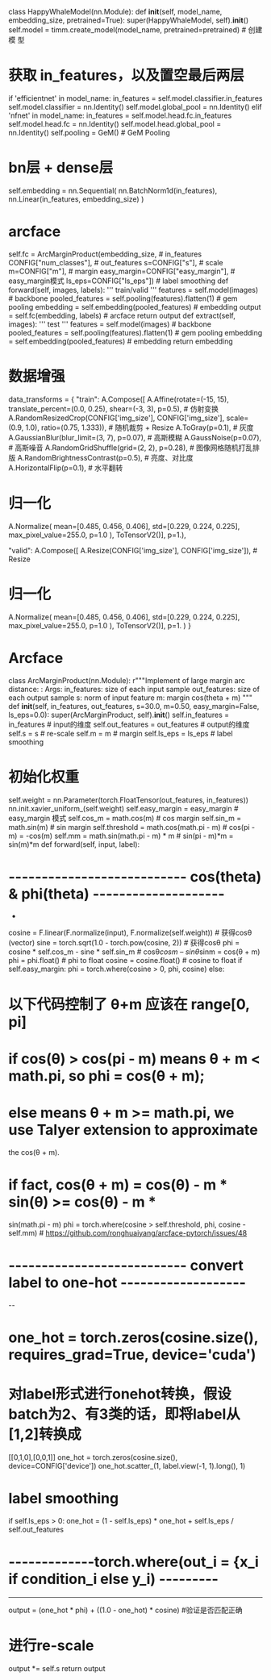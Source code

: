 class HappyWhaleModel(nn.Module):
 def __init__(self, model_name, embedding_size, pretrained=True):
 super(HappyWhaleModel, self).__init__()
 self.model = timm.create_model(model_name, pretrained=pretrained) # 创建模
型
 # 获取 in_features，以及置空最后两层
 if 'efficientnet' in model_name:
 in_features = self.model.classifier.in_features
 self.model.classifier = nn.Identity()
 self.model.global_pool = nn.Identity()
 elif 'nfnet' in model_name:
 in_features = self.model.head.fc.in_features
 self.model.head.fc = nn.Identity()
 self.model.head.global_pool = nn.Identity()
 self.pooling = GeM() # GeM Pooling
 # bn层 + dense层
 self.embedding = nn.Sequential(
 nn.BatchNorm1d(in_features),
 nn.Linear(in_features, embedding_size)
 )
 # arcface
 self.fc = ArcMarginProduct(embedding_size, # in_features
 CONFIG["num_classes"], # out_features
 s=CONFIG["s"], # scale
 m=CONFIG["m"], # margin
 easy_margin=CONFIG["easy_margin"], #
easy_margin模式
 ls_eps=CONFIG["ls_eps"]) # label smoothing
 def forward(self, images, labels):
 '''
 train/valid
 '''
 features = self.model(images) # backbone 
 pooled_features = self.pooling(features).flatten(1) # gem pooling
 embedding = self.embedding(pooled_features) # embedding
 output = self.fc(embedding, labels) # arcface
 return output
def extract(self, images):
 '''
 test
 '''
 features = self.model(images) # backbone 
 pooled_features = self.pooling(features).flatten(1) # gem pooling
 embedding = self.embedding(pooled_features) # embedding
 return embedding
# 数据增强
data_transforms = {
 "train": A.Compose([
 A.Affine(rotate=(-15, 15), translate_percent=(0.0, 0.25), shear=(-3, 3),
p=0.5), # 仿射变换
 A.RandomResizedCrop(CONFIG['img_size'], CONFIG['img_size'], scale=(0.9,
1.0), ratio=(0.75, 1.333)), # 随机裁剪 + Resize
 A.ToGray(p=0.1), # 灰度
 A.GaussianBlur(blur_limit=(3, 7), p=0.07), # 高斯模糊
 A.GaussNoise(p=0.07), # 高斯噪音
 A.RandomGridShuffle(grid=(2, 2), p=0.28), # 图像网格随机打乱排版
 A.RandomBrightnessContrast(p=0.5), # 亮度、对比度
 A.HorizontalFlip(p=0.1), # 水平翻转
 # 归一化
 A.Normalize( 
 mean=[0.485, 0.456, 0.406], 
 std=[0.229, 0.224, 0.225], 
 max_pixel_value=255.0, 
 p=1.0
 ),
 ToTensorV2()], p=1.),
 
 "valid": A.Compose([
 A.Resize(CONFIG['img_size'], CONFIG['img_size']), # Resize
 # 归一化
 A.Normalize(
 mean=[0.485, 0.456, 0.406], 
 std=[0.229, 0.224, 0.225], 
 max_pixel_value=255.0, 
 p=1.0
 ),
 ToTensorV2()], p=1.
 )
}
# Arcface
class ArcMarginProduct(nn.Module):
 r"""Implement of large margin arc distance: :
 Args:
 in_features: size of each input sample
 out_features: size of each output sample
 s: norm of input feature
 m: margin
 cos(theta + m)
 """
 def __init__(self, in_features, out_features, s=30.0, 
 m=0.50, easy_margin=False, ls_eps=0.0):
 super(ArcMarginProduct, self).__init__()
 self.in_features = in_features # input的维度
 self.out_features = out_features # output的维度
 self.s = s # re-scale
 self.m = m # margin
 self.ls_eps = ls_eps # label smoothing
 # 初始化权重
 self.weight = nn.Parameter(torch.FloatTensor(out_features, in_features))
 nn.init.xavier_uniform_(self.weight)
 self.easy_margin = easy_margin # easy_margin 模式
 self.cos_m = math.cos(m) # cos margin
 self.sin_m = math.sin(m) # sin margin
 self.threshold = math.cos(math.pi - m) # cos(pi - m) = -cos(m)
 self.mm = math.sin(math.pi - m) * m # sin(pi - m)*m = sin(m)*m
 def forward(self, input, label):
 # --------------------------- cos(theta) & phi(theta) --------------------
-
 cosine = F.linear(F.normalize(input), F.normalize(self.weight)) # 获得cosθ
(vector)
 sine = torch.sqrt(1.0 - torch.pow(cosine, 2)) # 获得cosθ
 phi = cosine * self.cos_m - sine * self.sin_m # cosθ*cosm – sinθ*sinm =
cos(θ + m)
 phi = phi.float() # phi to float
 cosine = cosine.float() # cosine to float
 if self.easy_margin:
 phi = torch.where(cosine > 0, phi, cosine)
 else:
 # 以下代码控制了 θ+m 应该在 range[0, pi]
 # if cos(θ) > cos(pi - m) means θ + m < math.pi, so phi = cos(θ + m);
 # else means θ + m >= math.pi, we use Talyer extension to approximate
the cos(θ + m).
 # if fact, cos(θ + m) = cos(θ) - m * sin(θ) >= cos(θ) - m *
sin(math.pi - m)
 phi = torch.where(cosine > self.threshold, phi, cosine - self.mm) #
https://github.com/ronghuaiyang/arcface-pytorch/issues/48
 # --------------------------- convert label to one-hot -------------------
--
 # one_hot = torch.zeros(cosine.size(), requires_grad=True, device='cuda')
 # 对label形式进行onehot转换，假设batch为2、有3类的话，即将label从[1,2]转换成
[[0,1,0],[0,0,1]]
 one_hot = torch.zeros(cosine.size(), device=CONFIG['device'])
 one_hot.scatter_(1, label.view(-1, 1).long(), 1)
 # label smoothing
 if self.ls_eps > 0:
 one_hot = (1 - self.ls_eps) * one_hot + self.ls_eps /
self.out_features
 # -------------torch.where(out_i = {x_i if condition_i else y_i) ---------
---
 output = (one_hot * phi) + ((1.0 - one_hot) * cosine) #验证是否匹配正确
 # 进行re-scale
 output *= self.s
 return output
